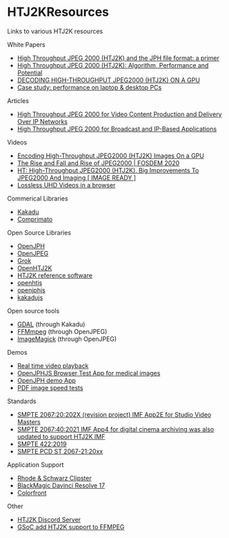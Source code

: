 # HTJ2KResources
Links to various HTJ2K resources

White Papers
* [High Throughput JPEG 2000 (HTJ2K) and the JPH file format: a primer](https://ds.jpeg.org/whitepapers/jpeg-htj2k-whitepaper.pdf)
* [High Throughput JPEG 2000 (HTJ2K): Algorithm, Performance and Potential](https://www.htj2k.com/wp-content/uploads/white-paper.pdf)
* [DECODING HIGH-THROUGHPUT JPEG2000 (HTJ2K) ON A GPU](https://kakadusoftware.com/wp-content/uploads/ICIP2019_GPU.pdf)
* [Case study: performance on laptop & desktop PCs](https://ds.jpeg.org/documents/jpeg2000/wg1n100269-096-COM-JPEG_Case_Study_HTJ2K_performance_on_laptop_desktop_PCs.pdf)

Articles
* [High Throughput JPEG 2000 for Video Content Production and Delivery Over IP Networks](https://www.frontiersin.org/articles/10.3389/frsip.2022.885644/full)
* [High Throughput JPEG 2000 for Broadcast and IP-Based Applications](https://ieeexplore.ieee.org/document/9424052)

Videos
* [Encoding High-Throughput JPEG2000 (HTJ2K) Images On a GPU](https://www.youtube.com/watch?v=iw-1WYzutB4)
* [The Rise and Fall and Rise of JPEG2000 | FOSDEM 2020](https://www.youtube.com/watch?v=UGXeRx0Tic4)
* [HT: High-Throughput JPEG2000 (HTJ2K). Big Improvements To JPEG2000 And Imaging [ IMAGE READY ]](https://www.youtube.com/watch?v=Jvb3mUCyHH0)
* [Lossless UHD Videos in a browser](https://www.w3.org/2021/03/media-production-workshop/talks/pierre-anthony-lemieux-media-production.html)

Commerical Libraries
* [Kakadu](https://kakadusoftware.com)
* [Comprimato](https://comprimato.com)

Open Source Libraries
* [OpenJPH](https://github.com/aous72/OpenJPH)
* [OpenJPEG](https://github.com/uclouvain/openjpeg)
* [Grok](https://github.com/GrokImageCompression/grok)
* [OpenHTJ2K](https://github.com/osamu620/OpenHTJ2K)
* [HTJ2K reference software](https://gitlab.com/wg1/htj2k-rs/)
* [openhtjs](https://github.com/sandflow/openhtjs)
* [openjphjs](https://github.com/chafey/openjphjs)
* [kakadujs](https://github.com/chafey/kakadujs/)

Open source tools
* [GDAL](https://gdal.org/) (through Kakadu)
* [FFMmpeg](https://ffmpeg.org/) (through OpenJPEG)
* [ImageMagick](https://imagemagick.org/) (through OpenJPEG)

Demos
* [Real time video playback](https://demo.noproxy.cloud/)
* [OpenJPHJS Browser Test App for medical images](https://chafey.github.io/openjphjs/test/browser/index.html)
* [OpenJPH demo App](https://openjph.org/javascript/demo.html)
* [PDF image speed tests](https://www.ht-pdf.com/)

Standards
* [SMPTE 2067:20:202X (revision project) IMF App2E for Studio Video Masters](https://github.com/SMPTE/st2067-21/blob/main/35PM-CD-ST-2067-21-IMFApp2E-Rev-2021-11-26(clean)-PCD.pdf)
* [SMPTE 2067:40:2021 IMF App4 for digital cinema archiving was also updated to support HTJ2K IMF](https://ieeexplore.ieee.org/abstract/document/9576684)
* [SMPTE 422:2019](https://ieeexplore.ieee.org/document/8984770)
* [SMPTE PCD ST 2067-21:20xx](https://raw.githubusercontent.com/SMPTE/st2067-21/main/35PM-CD-ST-2067-21-IMFApp2E-Rev-2021-11-26(clean)-PCD.pdf)

Application Support
* [Rhode & Schwarz Clipster](https://www.rohde-schwarz.com/us/products/broadcast-and-media/media-mastering/rs-clipster_63493-229148.html)
* [BlackMagic Davinci Resolve 17](https://www.blackmagicdesign.com/products/davinciresolve/)
* [Colorfront](https://colorfront.com/)

Other
* [HTJ2K Discord Server](https://discord.gg/U4Zbq7RGDn)
* [GSoC add HTJ2K support to FFMPEG](https://trac.ffmpeg.org/wiki/SponsoringPrograms/GSoC/2022#AddsupportforPart15totheJPEG2000decoder)
